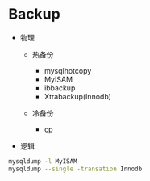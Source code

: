 # Backup

- 物理
  - 热备份
    - mysqlhotcopy
    - MyISAM
    - ibbackup
    - Xtrabackup(Innodb)

  - 冷备份
    - cp

- 逻辑

```bash
mysqldump -l MyISAM
mysqldump --single -transation Innodb
```
